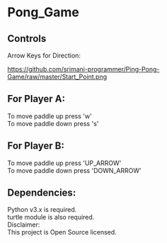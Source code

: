 # Pong_Game

## Controls

Arrow Keys for Direction:

https://github.com/srimani-programmer/Ping-Pong-Game/raw/master/Start_Point.png

## For Player A:
To move paddle up press 'w'<br />
To move paddle down press 's'

## For Player B:
To move paddle up press 'UP_ARROW'<br />
To move paddle down press 'DOWN_ARROW'

## Dependencies:
Python v3.x is required.<br />
turtle module is also required.<br />
Disclaimer:<br />
This project is Open Source licensed.

